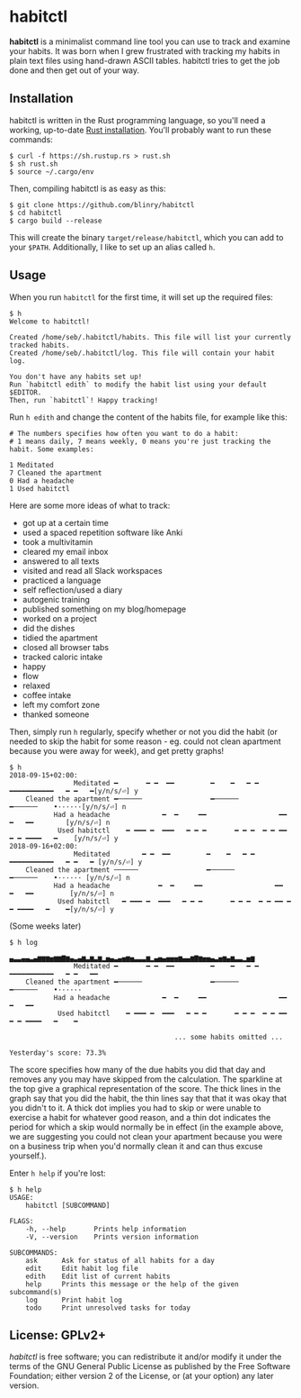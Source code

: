 # habitctl

**habitctl** is a minimalist command line tool you can use to track and examine your habits. It was born when I grew frustrated with tracking my habits in plain text files using hand-drawn ASCII tables. habitctl tries to get the job done and then get out of your way.

## Installation

habitctl is written in the Rust programming language, so you'll need a working, up-to-date [Rust installation](https://www.rust-lang.org). You'll probably want to run these commands:

    $ curl -f https://sh.rustup.rs > rust.sh
    $ sh rust.sh
    $ source ~/.cargo/env

Then, compiling habitctl is as easy as this:

    $ git clone https://github.com/blinry/habitctl
    $ cd habitctl
    $ cargo build --release

This will create the binary `target/release/habitctl`, which you can add to your `$PATH`. Additionally, I like to set up an alias called `h`.

## Usage

When you run `habitctl` for the first time, it will set up the required files:

    $ h
    Welcome to habitctl!
    
    Created /home/seb/.habitctl/habits. This file will list your currently tracked habits.
    Created /home/seb/.habitctl/log. This file will contain your habit log.
    
    You don't have any habits set up!
    Run `habitctl edith` to modify the habit list using your default $EDITOR.
    Then, run `habitctl`! Happy tracking!

Run `h edith` and change the content of the habits file, for example like this:

    # The numbers specifies how often you want to do a habit:
    # 1 means daily, 7 means weekly, 0 means you're just tracking the habit. Some examples:

    1 Meditated
    7 Cleaned the apartment
    0 Had a headache
    1 Used habitctl

Here are some more ideas of what to track:

- got up at a certain time
- used a spaced repetition software like Anki
- took a multivitamin
- cleared my email inbox
- answered to all texts
- visited and read all Slack workspaces
- practiced a language
- self reflection/used a diary
- autogenic training
- published something on my blog/homepage
- worked on a project
- did the dishes
- tidied the apartment
- closed all browser tabs
- tracked caloric intake
- happy
- flow
- relaxed
- coffee intake
- left my comfort zone
- thanked someone

Then, simply run `h` regularly, specify whether or not you did the habit (or needed to skip the habit for some reason - eg. could not clean apartment because you were away for week), and get pretty graphs!

    $ h
    2018-09-15+02:00:
                    Meditated ━       ━ ━  ━━         ━    ━   ━ ━   ━━━━━━━━━━━   ━ ━   ━[y/n/s/⏎] y
        Cleaned the apartment ━──────                 ━──────           ━──────    •······[y/n/s/⏎] n
               Had a headache             ━  ━     ━━                  ━━   ━   ━━        [y/n/s/⏎] n
                Used habitctl    ━ ━━━ ━  ━━━   ━ ━ ━       ━ ━ ━  ━ ━ ━━ ━ ━ ━━━━   ━    [y/n/s/⏎] y
    2018-09-16+02:00:
                    Meditated        ━ ━  ━━         ━    ━   ━ ━   ━━━━━━━━━━━   ━ ━   ━ [y/n/s/⏎] y
        Cleaned the apartment ──────                 ━──────           ━──────    •······ [y/n/s/⏎] n
               Had a headache            ━  ━     ━━                  ━━   ━   ━━         [y/n/s/⏎] n
                Used habitctl   ━ ━━━ ━  ━━━   ━ ━ ━       ━ ━ ━  ━ ━ ━━ ━ ━ ━━━━   ━    ━[y/n/s/⏎] y


(Some weeks later)

    $ h log
                              ▄▃▃▄▄▃▄▆▆▆▅▆▆▇▆▄▃▄▆▃▆▃▆▂▅▄▃▄▅▆▅▃▃▃▆▂▄▅▄▅▅▅▆▄▄▆▇▆▅▅▄▃▅▆▄▆▃▃▂▅▆
                    Meditated ━       ━ ━  ━━         ━    ━   ━ ━   ━━━━━━━━━━━   ━ ━   ━━
        Cleaned the apartment ━──────                 ━──────           ━──────    •······        
               Had a headache             ━  ━     ━━                  ━━   ━   ━━         
                Used habitctl    ━ ━━━ ━  ━━━   ━ ━ ━       ━ ━ ━  ━ ━ ━━ ━ ━ ━━━━   ━    ━

                                             ... some habits omitted ...

    Yesterday's score: 73.3%

The score specifies how many of the due habits you did that day and removes any you may have skipped from the calculation. The sparkline at the top give a graphical representation of the score. The thick lines in the graph say that you did the habit, the thin lines say that that it was okay that you didn't to it. A thick dot implies you had to skip or were unable to exercise a habit for whatever good reason, and a thin dot indicates the period for which a skip would normally be in effect (in the example above, we are suggesting you could not clean your apartment because you were on a business trip when you'd normally clean it and can thus excuse yourself.).

Enter `h help` if you're lost:

    $ h help
    USAGE:
        habitctl [SUBCOMMAND]
    
    FLAGS:
        -h, --help       Prints help information
        -V, --version    Prints version information
    
    SUBCOMMANDS:
        ask      Ask for status of all habits for a day
        edit     Edit habit log file
        edith    Edit list of current habits
        help     Prints this message or the help of the given subcommand(s)
        log      Print habit log
        todo     Print unresolved tasks for today

## License: GPLv2+

*habitctl* is free software; you can redistribute it and/or modify it under the terms of the GNU General Public License as published by the Free Software Foundation; either version 2 of the License, or (at your option) any later version.
